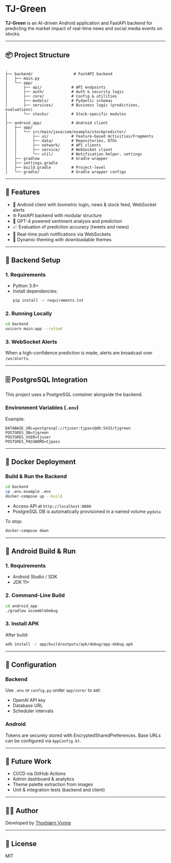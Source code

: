 # TJ-Green

**TJ-Green** is an AI-driven Android application and FastAPI backend for predicting the market impact of real-time news and social media events on stocks.

---

## 📦 Project Structure

```
.
├── backend/                  # FastAPI backend
│   ├── main.py
│   └── app/
│       ├── api/             # API endpoints
│       ├── auth/            # Auth & security logic
│       ├── core/            # Config & utilities
│       ├── models/          # Pydantic schemas
│       ├── services/        # Business logic (predictions, evaluations)
│       └── stocks/          # Stock-specific modules
│
├── android_app/             # Android client
│   ├── app/
│   │   └── src/main/java/com/example/stockpredictor/
│   │       ├── ui/          # Feature-based Activities/Fragments
│   │       ├── data/        # Repositories, DTOs
│   │       ├── network/     # API clients
│   │       ├── service/     # WebSocket client
│   │       └── util/        # Notification helper, settings
│   ├── gradlew              # Gradle wrapper
│   ├── settings.gradle
│   ├── build.gradle         # Project-level
│   └── gradle/              # Gradle wrapper configs
```

---

## 🧠 Features

- 📲 Android client with biometric login, news & stock feed, WebSocket alerts
- 🌐 FastAPI backend with modular structure
- 🧠 GPT-4 powered sentiment analysis and prediction
- 📈 Evaluation of prediction accuracy (tweets and news)
- 🔔 Real-time push notifications via WebSockets
- 🎨 Dynamic theming with downloadable themes

---

## 🚀 Backend Setup

### 1. Requirements
- Python 3.9+
- Install dependencies:
  ```bash
  pip install -r requirements.txt
  ```

### 2. Running Locally

```bash
cd backend
uvicorn main:app --reload
```

### 3. WebSocket Alerts

When a high-confidence prediction is made, alerts are broadcast over `/ws/alerts`.

---

## 🗄 PostgreSQL Integration

This project uses a PostgreSQL container alongside the backend.

### Environment Variables (`.env`)

Example:

```env
DATABASE_URL=postgresql://tjuser:tjpass@db:5432/tjgreen
POSTGRES_DB=tjgreen
POSTGRES_USER=tjuser
POSTGRES_PASSWORD=tjpass
```

---

## 🐳 Docker Deployment

### Build & Run the Backend

```bash
cd backend
cp .env.example .env
docker-compose up --build
```

- Access API at `http://localhost:8000`
- PostgreSQL DB is automatically provisioned in a named volume `pgdata`

To stop:
```bash
docker-compose down
```

---

## 📱 Android Build & Run

### 1. Requirements
- Android Studio / SDK
- JDK 11+

### 2. Command-Line Build

```bash
cd android_app
./gradlew assembleDebug
```

### 3. Install APK

After build:
```bash
adb install -r app/build/outputs/apk/debug/app-debug.apk
```

---

## 🔐 Configuration

### Backend
Use `.env` or `config.py` under `app/core/` to set:
- OpenAI API key
- Database URL
- Scheduler intervals

### Android
Tokens are securely stored with EncryptedSharedPreferences. Base URLs can be configured via `AppConfig.kt`.

---

## 🧪 Future Work
- CI/CD via GitHub Actions
- Admin dashboard & analytics
- Theme palette extraction from images
- Unit & integration tests (backend and client)

---

## 🧑‍💻 Author
Developed by [Thorbjørn Vynne](https://github.com/thorbjornvynne)

---

## 📄 License
MIT